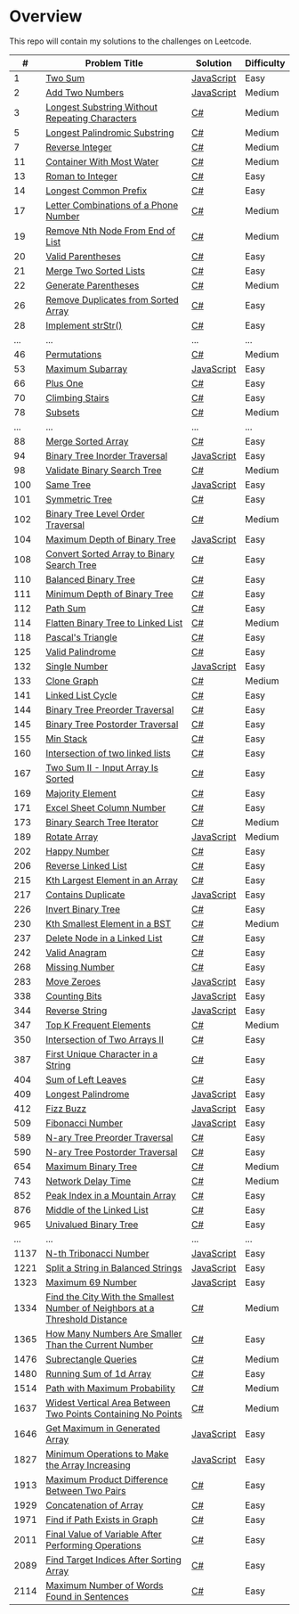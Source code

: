 # Overview

This repo will contain my solutions to the challenges on Leetcode.

| #    | Problem Title                                                                                                                                                                             | Solution                                                                                      | Difficulty |
| ---- | ----------------------------------------------------------------------------------------------------------------------------------------------------------------------------------------- | --------------------------------------------------------------------------------------------- | ---------- |
| 1    | [Two Sum](https://leetcode.com/problems/two-sum/)                                                                                                                                         | [JavaScript](./javaScript/two-sum.js)                                                         | Easy       |
| 2    | [Add Two Numbers](https://leetcode.com/problems/add-two-numbers/)                                                                                                                         | [JavaScript](./javaScript/add-two-numbers.js)                                                 | Medium     |
| 3    | [Longest Substring Without Repeating Characters](https://leetcode.com/problems/longest-substring-without-repeating-characters/)                                                           | [C#](./csharp/longest-substring-without-repeating-characters.cs)                              | Medium     |
| 5    | [Longest Palindromic Substring](https://leetcode.com/problems/longest-palindromic-substring/)                                                           | [C#](./csharp/longest-palindromic-substrings.cs)                              | Medium     |
| 7    | [Reverse Integer](https://leetcode.com/problems/reverse-integer/)                                                           | [C#](./csharp/reverse-integer.cs)                              | Medium     |
| 11   | [Container With Most Water](https://leetcode.com/problems/container-with-most-water/)                                                                                                     | [C#](./csharp/container-with-most-water.cs)                                                   | Medium     |
| 13   | [Roman to Integer](https://leetcode.com/problems/roman-to-integer/)                                                                                                                       | [C#](./csharp/roman-to-integer.cs)                                                            | Easy       |
| 14   | [Longest Common Prefix](https://leetcode.com/problems/longest-common-prefix/)                                                                                                             | [C#](./csharp/longest-common-prefix.cs)                                                       | Easy       |
| 17   | [Letter Combinations of a Phone Number](https://leetcode.com/problems/letter-combinations-of-a-phone-number/)                                                                                                             | [C#](./csharp/letter-combinations-of-a-phone-number.cs)                                                       | Medium       |
| 19   | [Remove Nth Node From End of List](https://leetcode.com/problems/remove-nth-node-from-end-of-list/)                                                                                       | [C#](./csharp/remove-nth-node-from-end-of-list.cs)                                            | Medium     |
| 20   | [Valid Parentheses](https://leetcode.com/problems/valid-parentheses/)                                                                                                                     | [C#](./csharp/valid-parentheses.cs)                                                           | Easy       |
| 21   | [Merge Two Sorted Lists](https://leetcode.com/problems/merge-two-sorted-lists/)                                                                                                           | [C#](./csharp/merge-two-sorted-lists.cs)                                                      | Easy       |
| 22   | [Generate Parentheses](https://leetcode.com/problems/generate-parentheses/)                                                                                                           | [C#](./csharp/generate-parentheses.cs)                                                      | Medium       |
| 26   | [Remove Duplicates from Sorted Array](https://leetcode.com/problems/remove-duplicates-from-sorted-array/)                                                                                 | [C#](./csharp/remove-duplicates-from-sorted-array.cs)                                         | Easy       |
| 28   | [Implement strStr()](https://leetcode.com/problems/implement-strstr/)                                                                                                                     | [C#](./csharp/implement-strstr.cs)                                                            | Easy       |
| ...  | ...                                                                                                                                                                                       | ...                                                                                           | ...        |
| 46   | [Permutations](https://leetcode.com/problems/permutations/)                                                                                                                               | [C#](./csharp/permutations.cs)                                                                | Medium       |
| 53   | [Maximum Subarray](https://leetcode.com/problems/maximum-subarray/)                                                                                                                       | [JavaScript](./javaScript/maximum-subarray.js)                                                | Easy       |
| 66   | [Plus One](https://leetcode.com/problems/plus-one/)                                                                                                                                       | [C#](./csharp/plus-one.cs)                                                                    | Easy       |
| 70   | [Climbing Stairs](https://leetcode.com/problems/climbing-stairs/)                                                                                                                         | [C#](./csharp/climbing-stairs.cs)                                                             | Easy       |
| 78   | [Subsets](https://leetcode.com/problems/subsets/)                                                                                                                         | [C#](./csharp/subsets.cs)                                                             | Medium       |
| ...  | ...                                                                                                                                                                                       | ...                                                                                           | ...        |
| 88   | [Merge Sorted Array](https://leetcode.com/problems/merge-sorted-array/)                                                                                                                   | [C#](./csharp/merge-sorted-array.cs)                                                          | Easy       |
| 94   | [Binary Tree Inorder Traversal](https://leetcode.com/problems/binary-tree-inorder-traversal/)                                                                                             | [JavaScript](./javaScript/binary-tree-inorder-traversal.js)                                   | Easy       |
| 98   | [Validate Binary Search Tree](https://leetcode.com/problems/validate-binary-search-tree/)                                                                                                 | [C#](./csharp/validate-binary-search-tree.cs)                                                 | Medium     |
| 100  | [Same Tree](https://leetcode.com/problems/same-tree/)                                                                                                                                     | [JavaScript](./javaScript/same-tree.js)                                                       | Easy       |
| 101  | [Symmetric Tree](https://leetcode.com/problems/symmetric-tree/)                                                                                                                           | [C#](./csharp/symmetric-tree.cs)                                                              | Easy       |
| 102  | [Binary Tree Level Order Traversal](https://leetcode.com/problems/binary-tree-level-order-traversal/)                                                                                     | [C#](./csharp/binary-tree-level-order-traversal.cs)                                           | Medium     |
| 104  | [Maximum Depth of Binary Tree](https://leetcode.com/problems/maximum-depth-of-binary-tree/)                                                                                               | [JavaScript](./javaScript/maximum-depth-of-binary-tree.js)                                    | Easy       |
| 108  | [Convert Sorted Array to Binary Search Tree](https://leetcode.com/problems/convert-sorted-array-to-binary-search-tree/)                                                                   | [C#](./csharp/convert-sorted-array-to-binary-search-tree.cs)                                  | Easy       |
| 110  | [Balanced Binary Tree](https://leetcode.com/problems/balanced-binary-tree/)                                                                                                               | [C#](./csharp/balanced-binary-tree.cs)                                                        | Easy       |
| 111  | [Minimum Depth of Binary Tree](https://leetcode.com/problems/minimum-depth-of-binary-tree/)                                                                                               | [C#](./csharp/minimum-depth-of-binary-tree.cs)                                                | Easy       |
| 112  | [Path Sum](https://leetcode.com/problems/path-sum/)                                                                                               | [C#](./csharp/path-sum.cs)                                                | Easy       |
| 114  | [Flatten Binary Tree to Linked List](https://leetcode.com/problems/flatten-binary-tree-to-linked-list/)                                                                                   | [C#](./csharp/flatten-binary-tree-to-linked-list.cs)                                          | Medium     |
| 118  | [Pascal's Triangle](https://leetcode.com/problems/pascals-triangle/)                                                                                                                      | [C#](./csharp/pascals-triangle.cs)                                                            | Easy       |
| 125  | [Valid Palindrome](https://leetcode.com/problems/valid-palindrome/)                                                                                                                       | [C#](./csharp/valid-palindrome.cs)                                                            | Easy       |
| 132  | [Single Number](https://leetcode.com/problems/single-number/)                                                                                                                             | [JavaScript](./javaScript/single-number.js)                                                   | Easy       |
| 133  | [Clone Graph](https://leetcode.com/problems/clone-graph/)                                                                                                                                 | [C#](./csharp/clone-graph.cs)                                                                 | Medium     |
| 141  | [Linked List Cycle](https://leetcode.com/problems/linked-list-cycle/)                                                                                                                     | [C#](./csharp/linked-list-cycle.cs)                                                           | Easy       |
| 144  | [Binary Tree Preorder Traversal](https://leetcode.com/problems/binary-tree-preorder-traversal/)                                                                                           | [C#](./csharp/binary-tree-preorder-traversal.cs)                                              | Easy       |
| 145  | [Binary Tree Postorder Traversal](https://leetcode.com/problems/binary-tree-postorder-traversal/)                                                                                         | [C#](./csharp/binary-tree-postorder-traversal.cs)                                             | Easy       |
| 155  | [Min Stack](https://leetcode.com/problems/min-stack/)                                                                                                                                     | [C#](./csharp/min-stack.cs)                                                                   | Easy       |
| 160  | [Intersection of two linked lists](https://leetcode.com/problems/intersection-of-two-linked-lists/)                                                                                       | [C#](./csharp/intersection-of-two-linked-lists.cs)                                            | Easy       |
| 167  | [Two Sum II - Input Array Is Sorted](https://leetcode.com/problems/two-sum-ii-input-array-is-sorted/)                                                                                     | [C#](./csharp/two-sum-ii-input-array-is-sorted.cs)                                            | Easy       |
| 169  | [Majority Element](https://leetcode.com/problems/majority-element/)                                                                                                                       | [C#](./csharp/majority-element.cs)                                                            | Easy       |
| 171  | [Excel Sheet Column Number](https://leetcode.com/problems/excel-sheet-column-number/)                                                                                                 | [C#](./csharp/excel-sheet-column-number.cs)                                                 | Easy     |
| 173  | [Binary Search Tree Iterator](https://leetcode.com/problems/binary-search-tree-iterator/)                                                                                                 | [C#](./csharp/binary-search-tree-iterator.cs)                                                 | Medium     |
| 189  | [Rotate Array](https://leetcode.com/problems/rotate-array/)                                                                                                                               | [JavaScript](./javaScript/rotate-array.js)                                                    | Medium     |
| 202  | [Happy Number](https://leetcode.com/problems/happy-number/)                                                                                                                 | [C#](./csharp/happy-number.js)                                                         | Easy       |
| 206  | [Reverse Linked List](https://leetcode.com/problems/reverse-linked-list/)                                                                                                                 | [C#](./csharp/reverse-linked-list.js)                                                         | Easy       |
| 215  | [Kth Largest Element in an Array](https://leetcode.com/problems/kth-largest-element-in-an-array/)                                                                                         | [C#](./csharp/kth-largest-element-in-an-array.cs)                                             | Easy       |
| 217  | [Contains Duplicate](https://leetcode.com/problems/contains-duplicate/)                                                                                                                   | [JavaScript](./javaScript/contains-duplicate.js)                                              | Easy       |
| 226  | [Invert Binary Tree](https://leetcode.com/problems/invert-binary-tree/)                                                                                                                   | [C#](./csharp/invert-binary-tree.cs)                                                          | Easy       |
| 230  | [Kth Smallest Element in a BST](https://leetcode.com/problems/kth-smallest-element-in-a-bst/)                                                                                             | [C#](./csharp/kth-smallest-element-in-a-bst.cs)                                               | Medium     |
| 237  | [Delete Node in a Linked List](https://leetcode.com/problems/delete-node-in-a-linked-list/)                                                                                               | [C#](./csharp/delete-node-in-a-linked-list.cs)                                                | Easy       |
| 242  | [Valid Anagram](https://leetcode.com/problems/valid-anagram/)                                                                                                                             | [C#](./csharp/valid-anagram.cs)                                                               | Easy       |
| 268  | [Missing Number](https://leetcode.com/problems/missing-number/)                                                                                                                           | [C#](./csharp/missing-number.cs)                                                              | Easy       |
| 283  | [Move Zeroes](https://leetcode.com/problems/move-zeroes/)                                                                                                                                 | [JavaScript](./javaScript/move-zeroes.js)                                                     | Easy       |
| 338  | [Counting Bits](https://leetcode.com/problems/counting-bits/)                                                                                                                             | [JavaScript](./javaScript/counting-bits.js)                                                   | Easy       |
| 344  | [Reverse String](https://leetcode.com/problems/reverse-string/)                                                                                                                           | [JavaScript](./javaScript/reverse-string.js)                                                  | Easy       |
| 347  | [Top K Frequent Elements](https://leetcode.com/problems/top-k-frequent-elements/)                                                                                                                           | [C#](./csharp/top-k-frequent-elements.cs)                                                  | Medium       |
| 350  | [Intersection of Two Arrays II](https://leetcode.com/problems/intersection-of-two-arrays-ii/)                                                                                                                           | [C#](./csharp/intersection-of-two-arrays-ii.cs)                                                  | Easy       |
| 387  | [First Unique Character in a String](https://leetcode.com/problems/first-unique-character-in-a-string/)                                                                                   | [C#](./csharp/first-unique-character-in-a-string.cs)                                          | Easy       |
| 404  | [Sum of Left Leaves](https://leetcode.com/problems/sum-of-left-leaves/)                                                                                                                   | [C#](./csharp/sum-of-left-leaves.cs)                                                          | Easy       |
| 409  | [Longest Palindrome](https://leetcode.com/problems/longest-palindrome/)                                                                                                                   | [JavaScript](./javaScript/longest-palindrome.js)                                              | Easy       |
| 412  | [Fizz Buzz](https://leetcode.com/problems/fizz-buzz/)                                                                                                                                     | [JavaScript](./javaScript/fizz-buzz.js)                                                       | Easy       |
| 509  | [Fibonacci Number](https://leetcode.com/problems/fibonacci-number/)                                                                                                                       | [JavaScript](./javaScript/fibonacci-number.js)                                                | Easy       |
| 589  | [N-ary Tree Preorder Traversal](https://leetcode.com/problems/n-ary-tree-preorder-traversal/)                                                                                             | [C#](./csharp/n-ary-tree-preorder-traversal.cs)                                               | Easy       |
| 590  | [N-ary Tree Postorder Traversal](https://leetcode.com/problems/n-ary-tree-postorder-traversal/)                                                                                           | [C#](./csharp/n-ary-tree-postorder-traversal.cs)                                              | Easy       |
| 654  | [Maximum Binary Tree](https://leetcode.com/problems/maximum-binary-tree/)                                                                                                                 | [C#](./csharp/maximum-binary-tree.cs)                                                         | Medium     |
| 743  | [Network Delay Time](https://leetcode.com/problems/network-delay-time/)                                                                                                                   | [C#](./csharp/network-delay-time.cs)                                                          | Medium     |
| 852  | [Peak Index in a Mountain Array](https://leetcode.com/problems/peak-index-in-a-mountain-array/)                                                                                           | [C#](./csharp/peak-index-in-a-mountain-array.cs)                                              | Easy       |
| 876  | [Middle of the Linked List](https://leetcode.com/problems/middle-of-the-linked-list/)                                                                                                     | [C#](./csharp/middle-of-the-linked-list.cs)                                                   | Easy       |
| 965  | [Univalued Binary Tree](https://leetcode.com/problems/univalued-binary-tree/)                                                                                                             | [C#](./csharp/univalued-binary-tree.cs)                                                       | Easy       |
| ...  | ...                                                                                                                                                                                       | ...                                                                                           | ...        |
| 1137 | [N-th Tribonacci Number](https://leetcode.com/problems/n-th-tribonacci-number/)                                                                                                           | [JavaScript](./javaScript/n-th-tribonacci-number.js)                                          | Easy       |
| 1221 | [Split a String in Balanced Strings](https://leetcode.com/problems/split-a-string-in-balanced-strings/)                                                                                   | [JavaScript](./javaScript/split-a-string-in-balanced-strings.js)                              | Easy       |
| 1323 | [Maximum 69 Number](https://leetcode.com/problems/maximum-69-number/)                                                                                                                     | [JavaScript](./javaScript/maximum-69-number.js)                                               | Easy       |
| 1334 | [Find the City With the Smallest Number of Neighbors at a Threshold Distance](https://leetcode.com/problems/find-the-city-with-the-smallest-number-of-neighbors-at-a-threshold-distance/) | [C#](./csharp/find-the-city-with-the-smallest-number-of-neighbors-at-a-threshold-distance.cs) | Medium     |
| 1365 | [How Many Numbers Are Smaller Than the Current Number](https://leetcode.com/problems/how-many-numbers-are-smaller-than-the-current-number/)                                               | [C#](./csharp/how-many-numbers-are-smaller-than-the-current-number.cs)                        | Easy       |
| 1476 | [Subrectangle Queries](https://leetcode.com/problems/subrectangle-queries/)                                                                                                               | [C#](./csharp/subrectangle-queries.cs)                                                        | Medium     |
| 1480 | [Running Sum of 1d Array](https://leetcode.com/problems/running-sum-of-1d-array/)                                                                                                         | [C#](./csharp/running-sum-of-1d-array.cs)                                                     | Easy       |
| 1514 | [Path with Maximum Probability](https://leetcode.com/problems/path-with-maximum-probability/)                                                                                             | [C#](./csharp/path-with-maximum-probability.cs)                                               | Medium     |
| 1637 | [Widest Vertical Area Between Two Points Containing No Points](https://leetcode.com/problems/widest-vertical-area-between-two-points-containing-no-points/)                               | [C#](./csharp/widest-vertical-area-between-two-points-containing-no-points.cs)                | Medium     |
| 1646 | [Get Maximum in Generated Array](https://leetcode.com/problems/get-maximum-in-generated-array/)                                                                                           | [JavaScript](./javaScript/get-maximum-in-generated-array.js)                                  | Easy       |
| 1827 | [Minimum Operations to Make the Array Increasing](https://leetcode.com/problems/minimum-operations-to-make-the-array-increasing/)                                                         | [JavaScript](./javaScript/minimum-operations-to-make-the-array-increasing.js)                 | Easy       |
| 1913 | [Maximum Product Difference Between Two Pairs](https://leetcode.com/problems/maximum-product-difference-between-two-pairs/)                                                               | [C#](./csharp/maximum-product-difference-between-two-pairs.cs)                                | Easy       |
| 1929 | [Concatenation of Array](https://leetcode.com/problems/concatenation-of-array/)                                                                                                           | [C#](./csharp/concatenation-of-array.cs)                                                      | Easy       |
| 1971 | [Find if Path Exists in Graph](https://leetcode.com/problems/find-if-path-exists-in-graph/)                                                                                               | [C#](./csharp/find-if-path-exists-in-graph.cs)                                                | Easy       |
| 2011 | [Final Value of Variable After Performing Operations](https://leetcode.com/problems/final-value-of-variable-after-performing-operations/)                                                 | [C#](./csharp/final-value-of-variable-after-performing-operations.cs)                         | Easy       |
| 2089 | [Find Target Indices After Sorting Array](https://leetcode.com/problems/find-target-indices-after-sorting-array/)                                                                         | [C#](./csharp/find-target-indices-after-sorting-array.cs)                                     | Easy       |
| 2114 | [Maximum Number of Words Found in Sentences](https://leetcode.com/problems/maximum-number-of-words-found-in-sentences/)                                                                   | [C#](./csharp/maximum-number-of-words-found-in-sentences.cs)                                  | Easy       |
